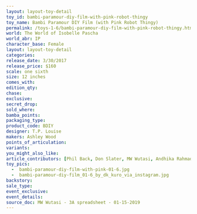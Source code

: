 ```yaml
---
layout: layout-toy-detail 
toy_id: bambi-paramour-diy-film-with-pink-robot-thingy
toy_name: Bambi Paramour DIY Film (with Pink Robot Thingy)
permalink: /toys-1-6/bambi-paramour-diy-film-with-pink-robot-thingy.html
world: The World of Isobelle Pascha
world_abr: IP
character_base: Female
layout: layout-toy-detail
categories: 
release_date: 3/30/2017
release_price: $160 
scale: one sixth
size: 12 inches
comes_with: 
edition_qty: 
chase: 
exclusive: 
secret_drop: 
sold_where: 
bamba_points: 
packaging_type: 
product_code: BDIY
designer: T.P. Louise
makers: Ashley Wood
points_of_articulation: 
variants: 
you_might_also_like: 
article_contributors: [Phil Back, Don Slater, MW Wutasi, Andhika Rahmaditya]
toy_pics: 
  -  bambi-paramour-diy-film-with-pink-01-6.jpg
  -  bambi-paramour-diy-film_01-6_by_dk_kuro_via_instagram.jpg
backstory: 
sale_type: 
event_exclusive: 
event_details: 
source_doc: MW Wutasi - 3A spreadsheet - 01-15-2019
---
```

